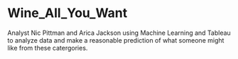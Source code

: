 # Wine_All_You_Want
Analyst Nic Pittman and Arica Jackson using Machine Learning and Tableau to analyze data and make a reasonable prediction of what someone might like from these catergories. 
